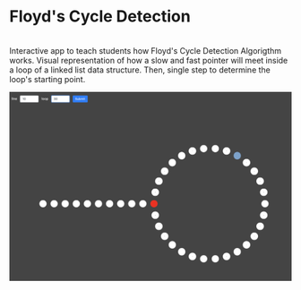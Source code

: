 # Floyd's Cycle Detection

<br />
Interactive app to teach students how Floyd's Cycle Detection Algorigthm works. Visual representation of how a slow and fast pointer will meet inside a loop of a linked list data structure. Then, single step to determine the loop's starting point.
<br />

![](images/screenshot.png)


